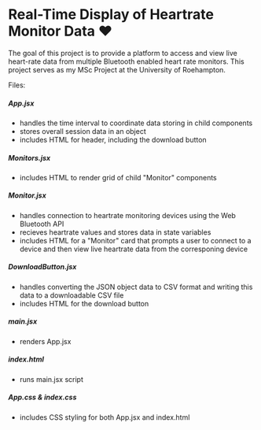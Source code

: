 # Real-Time Display of Heartrate Monitor Data ♥️

The goal of this project is to provide a platform to access and view live heart-rate data from multiple Bluetooth enabled heart rate monitors. This project serves as my MSc Project at the University of Roehampton.

Files:

##### App.jsx
- handles the time interval to coordinate data storing in child components
- stores overall session data in an object
- includes HTML for header, including the download button

##### Monitors.jsx
- includes HTML to render grid of child "Monitor" components

##### Monitor.jsx
- handles connection to heartrate monitoring devices using the Web Bluetooth API
- recieves heartrate values and stores data in state variables
- includes HTML for a "Monitor" card that prompts a user to connect to a device and then view live heartrate data from the corresponing device

##### DownloadButton.jsx
- handles converting the JSON object data to CSV format and writing this data to a downloadable CSV file
- includes HTML for the download button

##### main.jsx
- renders App.jsx

##### index.html
- runs main.jsx script

##### App.css & index.css
- includes CSS styling for both App.jsx and index.html




